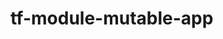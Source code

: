 # tf-module-mutable-app

<!-- This is the backend module for all the internal components, this will be called by the main module from the respective component folder/. -->